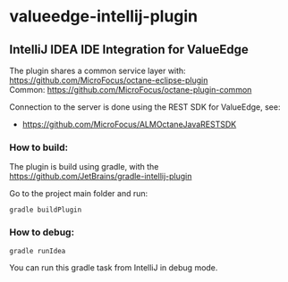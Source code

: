 # valueedge-intellij-plugin
## IntelliJ IDEA IDE Integration for ValueEdge

The plugin shares a common service layer with: https://github.com/MicroFocus/octane-eclipse-plugin <br>
Common: https://github.com/MicroFocus/octane-plugin-common <br>

Connection to the server is done using the REST SDK for ValueEdge, see: <br>
* https://github.com/MicroFocus/ALMOctaneJavaRESTSDK

### How to build:
The plugin is build using gradle, with the https://github.com/JetBrains/gradle-intellij-plugin

Go to the project main folder and run: 
```
gradle buildPlugin
```

### How to debug: 
```
gradle runIdea
```
You can run this gradle task from IntelliJ in debug mode.
